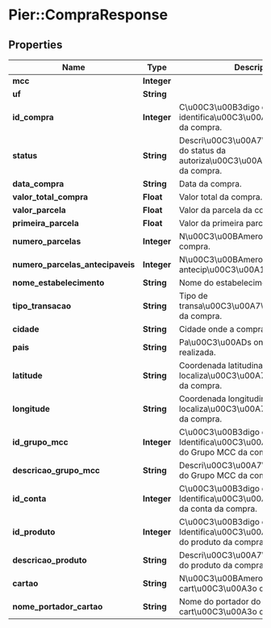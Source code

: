 # Pier::CompraResponse

## Properties
Name | Type | Description | Notes
------------ | ------------- | ------------- | -------------
**mcc** | **Integer** |  | [optional] 
**uf** | **String** |  | [optional] 
**id_compra** | **Integer** | C\u00C3\u00B3digo de identifica\u00C3\u00A7\u00C3\u00A3o da compra. | [optional] 
**status** | **String** | Descri\u00C3\u00A7\u00C3\u00A3o do status da autoriza\u00C3\u00A7\u00C3\u00A3o da compra. | [optional] 
**data_compra** | **String** | Data da compra. | [optional] 
**valor_total_compra** | **Float** | Valor total da compra. | [optional] 
**valor_parcela** | **Float** | Valor da parcela da compra. | [optional] 
**primeira_parcela** | **Float** | Valor da primeira parcela da compra. | [optional] 
**numero_parcelas** | **Integer** | N\u00C3\u00BAmero de parcelas da compra. | [optional] 
**numero_parcelas_antecipaveis** | **Integer** | N\u00C3\u00BAmero de parcelas antecip\u00C3\u00A1veis da compra. | [optional] 
**nome_estabelecimento** | **String** | Nome do estabelecimento da compra. | [optional] 
**tipo_transacao** | **String** | Tipo de transa\u00C3\u00A7\u00C3\u00A3o da compra. | [optional] 
**cidade** | **String** | Cidade onde a compra foi realizada. | [optional] 
**pais** | **String** | Pa\u00C3\u00ADs onde a compra foi realizada. | [optional] 
**latitude** | **String** | Coordenada latitudinal da localiza\u00C3\u00A7\u00C3\u00A3o da compra. | [optional] 
**longitude** | **String** | Coordenada longitudinal da localiza\u00C3\u00A7\u00C3\u00A3o da compra. | [optional] 
**id_grupo_mcc** | **Integer** | C\u00C3\u00B3digo de Identifica\u00C3\u00A7\u00C3\u00A3o do Grupo MCC da compra. | [optional] 
**descricao_grupo_mcc** | **String** | Descri\u00C3\u00A7\u00C3\u00A3o do Grupo MCC da compra. | [optional] 
**id_conta** | **Integer** | C\u00C3\u00B3digo de Identifica\u00C3\u00A7\u00C3\u00A3o da conta da compra. | [optional] 
**id_produto** | **Integer** | C\u00C3\u00B3digo de Identifica\u00C3\u00A7\u00C3\u00A3o do produto da compra. | [optional] 
**descricao_produto** | **String** | Descri\u00C3\u00A7\u00C3\u00A3o do produto da compra. | [optional] 
**cartao** | **String** | N\u00C3\u00BAmero do cart\u00C3\u00A3o da compra. | [optional] 
**nome_portador_cartao** | **String** | Nome do portador do cart\u00C3\u00A3o da compra. | [optional] 



